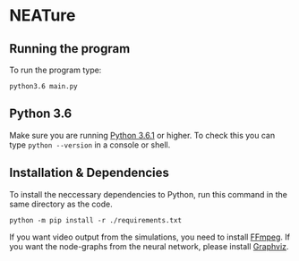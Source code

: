 # NEATure


## Running the program
To run the program type:
```
python3.6 main.py
```

## Python 3.6
Make sure you are running [Python 3.6.1](https://www.python.org/downloads/) or higher.
To check this you can type `python --version` in a console or shell.

## Installation & Dependencies
To install the neccessary dependencies to Python, run this command in the same directory as the code.
```
python -m pip install -r ./requirements.txt
```

If you want video output from the simulations, you need to install [FFmpeg](https://ffmpeg.org/download.html).
If you want the node-graphs from the neural network, please install [Graphviz](http://www.graphviz.org/Download..php).